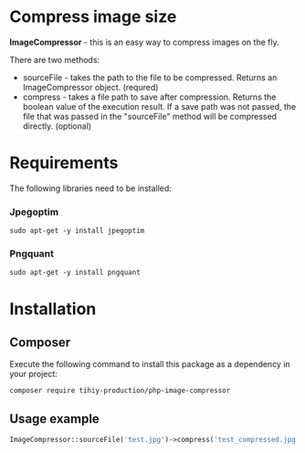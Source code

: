 # Compress image size

**ImageCompressor** - this is an easy way to compress images on the fly.

There are two methods:

* sourceFile - takes the path to the file to be compressed. Returns an ImageCompressor object. (requred)
* compress - takes a file path to save after compression. Returns the boolean value of the execution result. If a save
  path was not passed, the file that was passed in the "sourceFile" method will be compressed directly. (optional)

# Requirements

The following libraries need to be installed:

### Jpegoptim

```
sudo apt-get -y install jpegoptim
```

### Pngquant

```
sudo apt-get -y install pngquant
```

# Installation

## Composer

Execute the following command to install this package as a dependency in your project:

```
composer require tihiy-production/php-image-compressor
```

## Usage example

```php
ImageCompressor::sourceFile('test.jpg')->compress('test_compressed.jpg');
```
